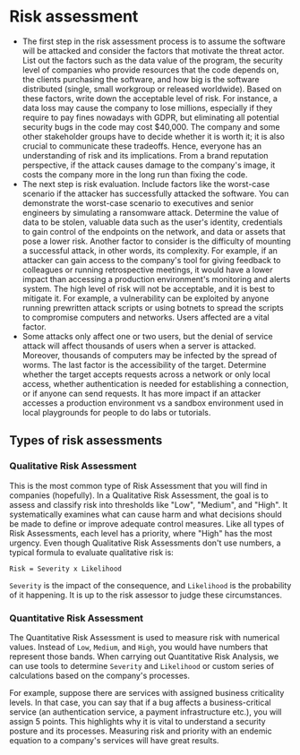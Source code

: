 # Risk assessment

* The first step in the risk assessment process is to assume the software will be attacked and consider the factors that motivate the threat actor. List out the factors such as the data value of the program, the security level of companies who provide resources that the code depends on, the clients purchasing the software, and how big is the software distributed (single, small workgroup or released worldwide). Based on these factors, write down the acceptable level of risk. For instance, a data loss may cause the company to lose millions, especially if they require to pay fines nowadays with GDPR, but eliminating all potential security bugs in the code may cost $40,000. The company and some other stakeholder groups have to decide whether it is worth it; it is also crucial to communicate these tradeoffs. Hence, everyone has an understanding of risk and its implications. From a brand reputation perspective, if the attack causes damage to the company's image, it costs the company more in the long run than fixing the code.
* The next step is risk evaluation. Include factors like the worst-case scenario if the attacker has successfully attacked the software. You can demonstrate the worst-case scenario to executives and senior engineers by simulating a ransomware attack. Determine the value of data to be stolen, valuable data such as the user's identity, credentials to gain control of the endpoints on the network, and data or assets that pose a lower risk. Another factor to consider is the difficulty of mounting a successful attack, in other words, its complexity. For example, if an attacker can gain access to the company's tool for giving feedback to colleagues or running retrospective meetings, it would have a lower impact than accessing a production environment's monitoring and alerts system. The high level of risk will not be acceptable, and it is best to mitigate it. For example, a vulnerability can be exploited by anyone running prewritten attack scripts or using botnets to spread the scripts to compromise computers and networks. Users affected are a vital factor.
* Some attacks only affect one or two users, but the denial of service attack will affect thousands of users when a server is attacked. Moreover, thousands of computers may be infected by the spread of worms. The last factor is the accessibility of the target. Determine whether the target accepts requests across a network or only local access, whether authentication is needed for establishing a connection, or if anyone can send requests. It has more impact if an attacker accesses a production environment vs a sandbox environment used in local playgrounds for people to do labs or tutorials.

## Types of risk assessments

### Qualitative Risk Assessment

This is the most common type of Risk Assessment that you will find in companies (hopefully). In a Qualitative Risk Assessment, the goal is to assess and classify risk into thresholds like "Low", "Medium", and "High". It systematically examines what can cause harm and what decisions should be made to define or improve adequate control measures. Like all types of Risk Assessments, each level has a priority, where "High" has the most urgency. Even though Qualitative Risk Assessments don't use numbers, a typical formula to evaluate qualitative risk is:

    Risk = Severity x Likelihood

`Severity` is the impact of the consequence, and `Likelihood` is the probability of it happening. It is up to the risk assessor to judge these circumstances.

### Quantitative Risk Assessment

The Quantitative Risk Assessment is used to measure risk with numerical values. Instead of `Low`, `Medium`, and `High`, you would have numbers that represent those bands. When carrying out Quantitative Risk Analysis, we can use tools to determine `Severity` and `Likelihood` or custom series of calculations based on the company's processes. 

For example, suppose there are services with assigned business criticality levels. In that case, you can say that if a bug affects a business-critical service (an authentication service, a payment infrastructure etc.), you will assign 5 points. This highlights why it is vital to understand a security posture and its processes. Measuring risk and priority with an endemic equation to a company's services will have great results.

